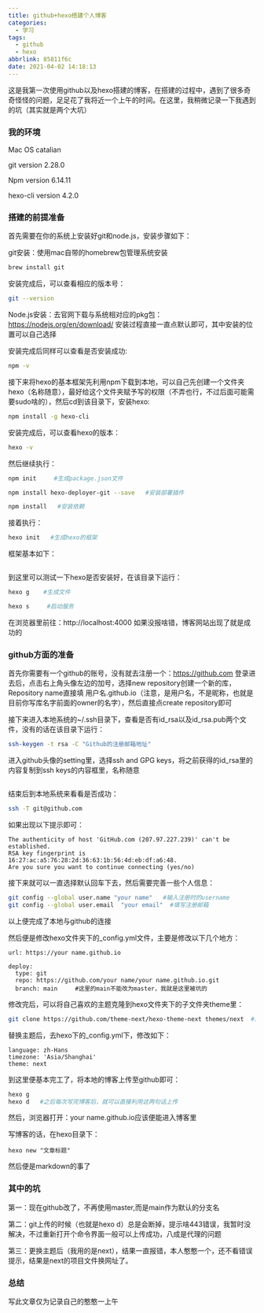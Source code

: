 ```yaml
---
title: github+hexo搭建个人博客
categories:
  - 学习
tags:
  - github
  - hexo
abbrlink: 85811f6c
date: 2021-04-02 14:18:13
---
```


这是我第一次使用github以及hexo搭建的博客，在搭建的过程中，遇到了很多奇奇怪怪的问题，足足花了我将近一个上午的时间。在这里，我稍微记录一下我遇到的坑（其实就是两个大坑）<!--more-->

### 我的环境

Mac OS catalian

git version 2.28.0

Npm version 6.14.11

hexo-cli version 4.2.0

### 搭建的前提准备

首先需要在你的系统上安装好git和node.js，安装步骤如下：

git安装：使用mac自带的homebrew包管理系统安装

```bash
brew install git
```

安装完成后，可以查看相应的版本号：

```bash
git --version
```

Node.js安装：去官网下载与系统相对应的pkg包：https://nodejs.org/en/download/	安装过程直接一直点默认即可，其中安装的位置可以自己选择

安装完成后同样可以查看是否安装成功:

```bash
npm -v
```

接下来将hexo的基本框架先利用npm下载到本地，可以自己先创建一个文件夹hexo（名称随意），最好给这个文件夹赋予写的权限（不弄也行，不过后面可能需要sudo啥的），然后cd到该目录下，安装hexo:

```bash
npm install -g hexo-cli
```

安装完成后，可以查看hexo的版本：

```bash
hexo -v
```

然后继续执行：

```bash
npm init     #生成package.json文件
```

```bash
npm install hexo-deployer-git --save   #安装部署插件
```

```bash
npm install   #安装依赖
```

接着执行：

```bash
hexo init   #生成hexo的框架
```

框架基本如下：

<img src="https://cdn.makiru.top/images/2021040290855.png" alt="" style="zoom:50%;" />

到这里可以测试一下hexo是否安装好，在该目录下运行：

```bash
hexo g    #生成文件
```

```bash
hexo s     #启动服务
```

在浏览器里前往：http://localhost:4000	如果没报啥错，博客网站出现了就是成功的

### github方面的准备

首先你需要有一个github的账号，没有就去注册一个：https://github.com	登录进去后，点击右上角头像左边的加号，选择new repository创建一个新的库，Repository name直接填 用户名.github.io（注意，是用户名，不是昵称，也就是目前你写库名字前面的owner的名字），然后直接点create repository即可

接下来进入本地系统的~/.ssh目录下，查看是否有id_rsa以及id_rsa.pub两个文件，没有的话在该目录下运行：

```bash
ssh-keygen -t rsa -C "Github的注册邮箱地址"
```

进入github头像的setting里，选择ssh and GPG keys，将之前获得的id_rsa里的内容复制到ssh keys的内容框里，名称随意

<img src="https://cdn.makiru.top/images/2021040291819.png" alt="" style="zoom: 33%;" />

结束后到本地系统来看看是否成功：

```bash
ssh -T git@github.com
```

如果出现以下提示即可：

```
The authenticity of host 'GitHub.com (207.97.227.239)' can't be established.
RSA key fingerprint is 16:27:ac:a5:76:28:2d:36:63:1b:56:4d:eb:df:a6:48.
Are you sure you want to continue connecting (yes/no)
```

接下来就可以一直选择默认回车下去，然后需要完善一些个人信息：

```bash
git config --global user.name "your name"   #输入注册时的username
git config --global user.email  "your email"  #填写注册邮箱
```

以上便完成了本地与github的连接

然后便是修改hexo文件夹下的_config.yml文件，主要是修改以下几个地方：

```
url: https://your name.github.io

deploy:
  type: git
  repo: https://github.com/your name/your name.github.io.git
  branch: main     #这里的main不能改为master，我就是这里被坑的
```

修改完后，可以将自己喜欢的主题克隆到hexo文件夹下的子文件夹theme里：

```bash
git clone https://github.com/theme-next/hexo-theme-next themes/next  #这里一定要注意：next主题的地址作者换掉了
```

替换主题后，去hexo下的_config.yml下，修改如下：

```
language: zh-Hans
timezone: 'Asia/Shanghai'
theme: next
```

到这里便基本完工了，将本地的博客上传至github即可：

```bash
hexo g
hexo d   #之后每次写完博客后，就可以直接利用这两句话上传
```

然后，浏览器打开：your name.github.io应该便能进入博客里

写博客的话，在hexo目录下：

```
hexo new "文章标题"
```

然后便是markdown的事了

### 其中的坑

第一：现在github改了，不再使用master,而是main作为默认的分支名

第二：git上传的时候（也就是hexo d）总是会断掉，提示啥443错误，我暂时没解决，不过重新打开个命令界面一般可以上传成功，八成是代理的问题

第三：更换主题后（我用的是next），结果一直报错，本人憨憨一个，还不看错误提示，结果是next的项目文件换网址了。

### 总结

写此文章仅为记录自己的憨憨一上午